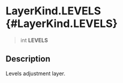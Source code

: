 LayerKind.LEVELS {#LayerKind.LEVELS}
================

> int **LEVELS**

Description
-----------

Levels adjustment layer.
